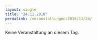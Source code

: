 ```yaml
---
layout: single
title: "24.11.2018"
permalink: /veranstaltungen/2018/11/24/
---
```


Keine Veranstaltung an diesem Tag.
